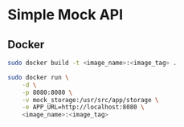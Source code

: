 # Simple Mock API

## Docker

```bash
sudo docker build -t <image_name>:<image_tag> .

sudo docker run \
    -d \
    -p 8080:8080 \
    -v mock_storage:/usr/src/app/storage \
    -e APP_URL=http://localhost:8080 \
    <image_name>:<image_tag>

```
